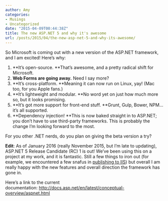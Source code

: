 ```yaml
---
author: Amy
categories:
- Musings
- Uncategorized
date: "2015-04-09T00:44:38Z"
title: The new ASP.NET 5 and why it's awesome
url: /posts/2015/04/the-new-asp-net-5-and-why-its-awesome/
---
```


So Microsoft is coming out with a new version of the ASP.NET framework, and I am excited! Here&#8217;s why:

  1. **It&#8217;s open-source. **That&#8217;s awesome, and a pretty radical shift for Microsoft.
  2. **Web Forms are going away.** Need I say more?
  3. **It&#8217;s cross-platform. **Meaning it can now run on Linux, yay! (Mac too, for you Apple fans.)
  4. **It&#8217;s lightweight and modular. **No word yet on just how much more so, but it looks promising.
  5. **It&#8217;s got more support for front-end stuff. **Grunt, Gulp, Bower, NPM&#8230; it&#8217;s all supported.
  6. **Dependency injection! **This is now baked straight in to ASP.NET; you don&#8217;t have to use third-party frameworks. This is probably the change I&#8217;m looking forward to the most.

For you other .NET nerds, do you plan on giving the beta version a try?

**Edit**: As of January 2016 (really November 2015, but I&#8217;m late to updating), ASP.NET 5 Release Candidate (RC) 1 is out! We&#8217;ve been using this on a project at my work, and it is fantastic. Still a few things to iron out (for example, we encountered a few snafus in <a href="http://docs.asp.net/en/latest/publishing/iis.html" target="_blank">publishing to IIS</a>) but overall I am really happy with the new features and overall direction the framework has gone in.

Here&#8217;s a link to the current documentation: <a href="http://docs.asp.net/en/latest/conceptual-overview/aspnet.html" target="_blank">http://docs.asp.net/en/latest/conceptual-overview/aspnet.html</a>